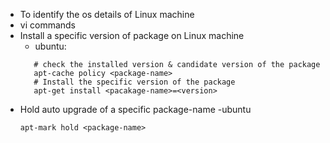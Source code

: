  - To identify the os details of Linux machine
 - vi commands
 - Install a specific version of package on Linux machine
     - ubuntu:
     ```
        # check the installed version & candidate version of the package
        apt-cache policy <package-name>
        # Install the specific version of the package
        apt-get install <pacakage-name>=<version>
    ```
 - Hold auto upgrade of a specific package-name
    -ubuntu
    ```
    apt-mark hold <package-name>
    ```